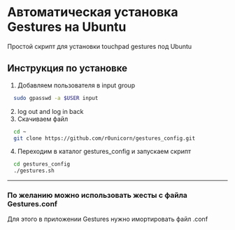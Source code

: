 # Автоматическая установка Gestures на Ubuntu
Простой скрипт для установки touchpad gestures под Ubuntu
## Инструкция по установке
1. Добавляем пользователя в input group
```bash
  sudo gpasswd -a $USER input
```
2. log out and log in back
3. Скачиваем файл
```bash
  cd ~
  git clone https://github.com/r0unicorn/gestures_config.git
```
4. Переходим в каталог gestures_config и запускаем скрипт
```bash
  cd gestures_config
  ./gestures.sh
````
---
### По желанию можно использовать жесты с файла Gestures.conf
Для этого в приложении Gestures нужно имортировать файл .conf
